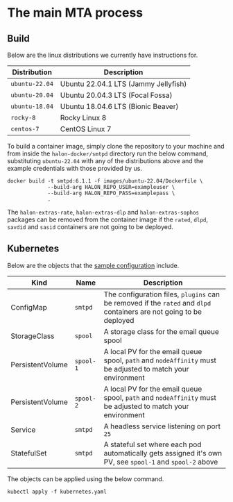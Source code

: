 # The main MTA process

## Build

Below are the linux distributions we currently have instructions for.

| Distribution   | Description                          |
| -------------- | -----------------------------------  |
| `ubuntu-22.04` | Ubuntu 22.04.1 LTS (Jammy Jellyfish) |
| `ubuntu-20.04` | Ubuntu 20.04.3 LTS (Focal Fossa)     |
| `ubuntu-18.04` | Ubuntu 18.04.6 LTS (Bionic Beaver)   |
| `rocky-8`      | Rocky Linux 8                        |
| `centos-7`     | CentOS Linux 7                       |

To build a container image, simply clone the repository to your machine and from inside the `halon-docker/smtpd` directory run the below command, substituting `ubuntu-22.04` with any of the distributions above and the example credentials with those provided by us.

```
docker build -t smtpd:6.1.1 -f images/ubuntu-22.04/Dockerfile \
             --build-arg HALON_REPO_USER=exampleuser \
             --build-arg HALON_REPO_PASS=examplepass \
             .
```

The `halon-extras-rate`, `halon-extras-dlp` and `halon-extras-sophos` packages can be removed from the container image if the `rated`, `dlpd`, `savdid` and `sasid` containers are not going to be deployed.

## Kubernetes

Below are the objects that the [sample configuration](kubernetes.yaml) include.

Kind             | Name      | Description                                                                                                         |
---------------- | --------- | ------------------------------------------------------------------------------------------------------------------- |
ConfigMap        | `smtpd`   | The configuration files, `plugins` can be removed if the `rated` and `dlpd` containers are not going to be deployed |
StorageClass     | `spool`   | A storage class for the email queue spool                                                                           |
PersistentVolume | `spool-1` | A local PV for the email queue spool, `path` and `nodeAffinity` must be adjusted to match your environment          |
PersistentVolume | `spool-2` | A local PV for the email queue spool, `path` and `nodeAffinity` must be adjusted to match your environment          |
Service          | `smtpd`   | A headless service listening on port `25`                                                                           |
StatefulSet      | `smtpd`   | A stateful set where each pod automatically gets assigned it's own PV, see `spool-1` and `spool-2` above            |

The objects can be applied using the below command.

```
kubectl apply -f kubernetes.yaml
```
